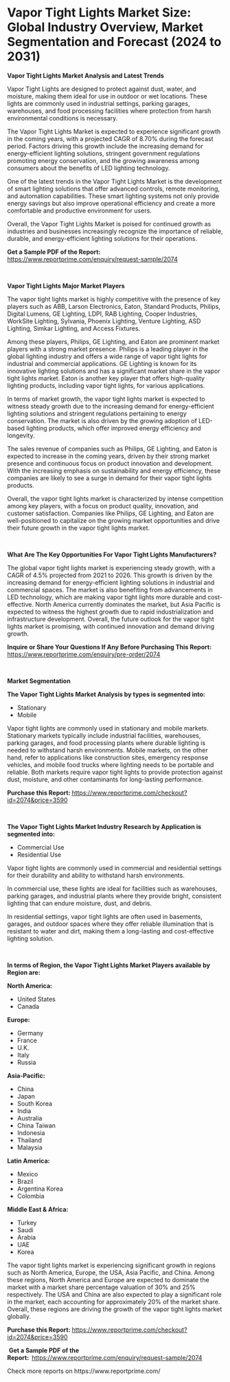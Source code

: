 <p><h1>Vapor Tight Lights Market Size: Global Industry Overview, Market Segmentation and Forecast (2024 to 2031)</h1></p><p><strong>Vapor Tight Lights Market Analysis and Latest Trends</strong></p>
<p><p>Vapor Tight Lights are designed to protect against dust, water, and moisture, making them ideal for use in outdoor or wet locations. These lights are commonly used in industrial settings, parking garages, warehouses, and food processing facilities where protection from harsh environmental conditions is necessary.</p><p>The Vapor Tight Lights Market is expected to experience significant growth in the coming years, with a projected CAGR of 8.70% during the forecast period. Factors driving this growth include the increasing demand for energy-efficient lighting solutions, stringent government regulations promoting energy conservation, and the growing awareness among consumers about the benefits of LED lighting technology.</p><p>One of the latest trends in the Vapor Tight Lights Market is the development of smart lighting solutions that offer advanced controls, remote monitoring, and automation capabilities. These smart lighting systems not only provide energy savings but also improve operational efficiency and create a more comfortable and productive environment for users.</p><p>Overall, the Vapor Tight Lights Market is poised for continued growth as industries and businesses increasingly recognize the importance of reliable, durable, and energy-efficient lighting solutions for their operations.</p></p>
<p><strong>Get a Sample PDF of the Report:&nbsp;</strong> <a href="https://www.reportprime.com/enquiry/request-sample/2074">https://www.reportprime.com/enquiry/request-sample/2074</a></p>
<p>&nbsp;</p>
<p><strong>Vapor Tight Lights Major Market Players</strong></p>
<p><p>The vapor tight lights market is highly competitive with the presence of key players such as ABB, Larson Electronics, Eaton, Standard Products, Philips, Digital Lumens, GE Lighting, LDPI, RAB Lighting, Cooper Industries, WorkSite Lighting, Sylvania, Phoenix Lighting, Venture Lighting, ASD Lighting, Simkar Lighting, and Access Fixtures. </p><p>Among these players, Philips, GE Lighting, and Eaton are prominent market players with a strong market presence. Philips is a leading player in the global lighting industry and offers a wide range of vapor tight lights for industrial and commercial applications. GE Lighting is known for its innovative lighting solutions and has a significant market share in the vapor tight lights market. Eaton is another key player that offers high-quality lighting products, including vapor tight lights, for various applications.</p><p>In terms of market growth, the vapor tight lights market is expected to witness steady growth due to the increasing demand for energy-efficient lighting solutions and stringent regulations pertaining to energy conservation. The market is also driven by the growing adoption of LED-based lighting products, which offer improved energy efficiency and longevity.</p><p>The sales revenue of companies such as Philips, GE Lighting, and Eaton is expected to increase in the coming years, driven by their strong market presence and continuous focus on product innovation and development. With the increasing emphasis on sustainability and energy efficiency, these companies are likely to see a surge in demand for their vapor tight lights products.</p><p>Overall, the vapor tight lights market is characterized by intense competition among key players, with a focus on product quality, innovation, and customer satisfaction. Companies like Philips, GE Lighting, and Eaton are well-positioned to capitalize on the growing market opportunities and drive their future growth in the vapor tight lights market.</p></p>
<p>&nbsp;</p>
<p><strong>What Are The Key Opportunities For Vapor Tight Lights Manufacturers?</strong></p>
<p><p>The global vapor tight lights market is experiencing steady growth, with a CAGR of 4.5% projected from 2021 to 2026. This growth is driven by the increasing demand for energy-efficient lighting solutions in industrial and commercial spaces. The market is also benefiting from advancements in LED technology, which are making vapor tight lights more durable and cost-effective. North America currently dominates the market, but Asia Pacific is expected to witness the highest growth due to rapid industrialization and infrastructure development. Overall, the future outlook for the vapor tight lights market is promising, with continued innovation and demand driving growth.</p></p>
<p><strong>Inquire or Share Your Questions If Any Before Purchasing This Report:</strong> <a href="https://www.reportprime.com/enquiry/pre-order/2074">https://www.reportprime.com/enquiry/pre-order/2074</a></p>
<p>&nbsp;</p>
<p><strong>Market Segmentation</strong></p>
<p><strong>The Vapor Tight Lights Market Analysis by types is segmented into:</strong></p>
<p><ul><li>Stationary</li><li>Mobile</li></ul></p>
<p><p>Vapor tight lights are commonly used in stationary and mobile markets. Stationary markets typically include industrial facilities, warehouses, parking garages, and food processing plants where durable lighting is needed to withstand harsh environments. Mobile markets, on the other hand, refer to applications like construction sites, emergency response vehicles, and mobile food trucks where lighting needs to be portable and reliable. Both markets require vapor tight lights to provide protection against dust, moisture, and other contaminants for long-lasting performance.</p></p>
<p><strong>Purchase this Report:&nbsp;</strong><a href="https://www.reportprime.com/checkout?id=2074&price=3590">https://www.reportprime.com/checkout?id=2074&price=3590</a></p>
<p>&nbsp;</p>
<p><strong>The Vapor Tight Lights Market Industry Research by Application is segmented into:</strong></p>
<p><ul><li>Commercial Use</li><li>Residential Use</li></ul></p>
<p><p>Vapor tight lights are commonly used in commercial and residential settings for their durability and ability to withstand harsh environments. </p><p>In commercial use, these lights are ideal for facilities such as warehouses, parking garages, and industrial plants where they provide bright, consistent lighting that can endure moisture, dust, and debris. </p><p>In residential settings, vapor tight lights are often used in basements, garages, and outdoor spaces where they offer reliable illumination that is resistant to water and dirt, making them a long-lasting and cost-effective lighting solution.</p></p>
<p>&nbsp;</p>
<p><strong>In terms of Region, the Vapor Tight Lights Market Players available by Region are:</strong></p>
<p>
    <p> <strong> North America: </strong>
        <ul>
            <li>United States</li>
            <li>Canada</li>
        </ul>
        </p> 
    <p> <strong> Europe: </strong>
        <ul>
            <li>Germany</li>
            <li>France</li>
            <li>U.K.</li>
            <li>Italy</li>
            <li>Russia</li>
        </ul>
        </p> 
    <p> <strong> Asia-Pacific: </strong>
        <ul>
            <li>China</li>
            <li>Japan</li>
            <li>South Korea</li>
            <li>India</li>
            <li>Australia</li>
            <li>China Taiwan</li>
            <li>Indonesia</li>
            <li>Thailand</li>
            <li>Malaysia</li>
        </ul>
        </p> 
    <p> <strong> Latin America: </strong>
        <ul>
            <li>Mexico</li>
            <li>Brazil</li>
            <li>Argentina Korea</li>
            <li>Colombia</li>
        </ul>
        </p> 
    <p> <strong> Middle East & Africa: </strong>
        <ul>
            <li>Turkey</li>
            <li>Saudi</li>
            <li>Arabia</li>
            <li>UAE</li>
            <li>Korea</li>
        </ul>
    </p>
    </p>
<p><p>The vapor tight lights market is experiencing significant growth in regions such as North America, Europe, the USA, Asia Pacific, and China. Among these regions, North America and Europe are expected to dominate the market with a market share percentage valuation of 30% and 25% respectively. The USA and China are also expected to play a significant role in the market, each accounting for approximately 20% of the market share. Overall, these regions are driving the growth of the vapor tight lights market globally.</p></p>
<p><strong>Purchase this Report: </strong><a href="https://www.reportprime.com/checkout?id=2074&price=3590">https://www.reportprime.com/checkout?id=2074&price=3590</a></p>
<p>&nbsp;<strong>Get a Sample PDF of the Report:&nbsp;&nbsp;</strong><a href="https://www.reportprime.com/enquiry/request-sample/2074">https://www.reportprime.com/enquiry/request-sample/2074</a></p>
<p><strong></strong></p>
<p>Check more reports on https://www.reportprime.com/</p>